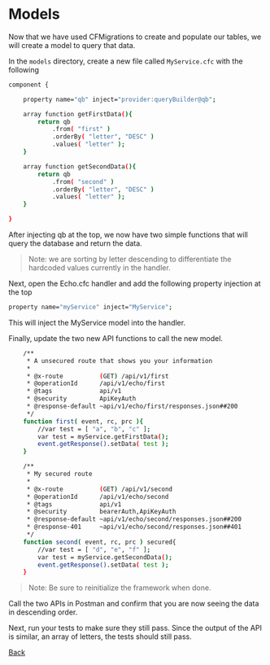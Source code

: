 # Models

Now that we have used CFMigrations to create and populate our tables, we will create a model to query that data.

In the `models` directory, create a new file called `MyService.cfc` with the following

```bash
component {

	property name="qb" inject="provider:queryBuilder@qb";

	array function getFirstData(){
		return qb
			.from( "first" )
			.orderBy( "letter", "DESC" )
			.values( "letter" );
	}

	array function getSecondData(){
		return qb
			.from( "second" )
			.orderBy( "letter", "DESC" )
			.values( "letter" );
	}

}
```

After injecting qb at the top, we now have two simple functions that will query the database and return the data.

> Note: we are sorting by letter descending to differentiate the hardcoded values currently in the handler.

Next, open the Echo.cfc handler and add the following property injection at the top

```bash
property name="myService" inject="MyService";
```

This will inject the MyService model into the handler.

Finally, update the two new API functions to call the new model.

```bash
	/**
	 * A unsecured route that shows you your information
	 *
	 * @x-route          (GET) /api/v1/first
	 * @operationId      /api/v1/echo/first
	 * @tags             api/v1
	 * @security         ApiKeyAuth
	 * @response-default ~api/v1/echo/first/responses.json##200
	 */
	function first( event, rc, prc ){
		//var test = [ "a", "b", "c" ];
		var test = myService.getFirstData();
		event.getResponse().setData( test );
	}

	/**
	 * My secured route
	 *
	 * @x-route          (GET) /api/v1/second
	 * @operationId      /api/v1/echo/second
	 * @tags             api/v1
	 * @security         bearerAuth,ApiKeyAuth
	 * @response-default ~api/v1/echo/second/responses.json##200
	 * @response-401     ~api/v1/echo/second/responses.json##401
	 */
	function second( event, rc, prc ) secured{
		//var test = [ "d", "e", "f" ];
		var test = myService.getSecondData();
		event.getResponse().setData( test );
	}
```

> Note: Be sure to reinitialize the framework when done.

Call the two APIs in Postman and confirm that you are now seeing the data in descending order.

Next, run your tests to make sure they still pass. Since the output of the API is similar, an array of letters, the tests should still pass.

[Back](../readMe.md)
